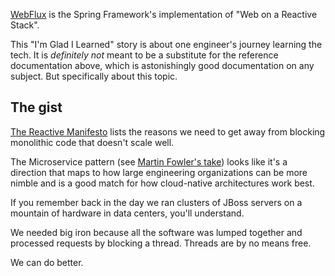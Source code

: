 [WebFlux](https://docs.spring.io/spring/docs/current/spring-framework-reference/web-reactive.html) is the Spring Framework's implementation of "Web on a Reactive Stack".

This "I'm Glad I Learned" story is about one engineer's journey learning the tech. It is _definitely not_ meant to be a substitute for the reference documentation above, which is astonishingly good documentation on any subject. But specifically about this topic.

## The gist

[The Reactive Manifesto](https://www.reactivemanifesto.org/) lists the reasons we need to get away from blocking monolithic code that doesn't scale well.

The Microservice pattern (see [Martin Fowler's take](https://martinfowler.com/articles/microservices.html)) looks like it's a direction that maps to how large engineering organizations can be more nimble and is a good match for how cloud-native architectures work best.

If you remember back in the day we ran clusters of JBoss servers on a mountain of hardware in data centers, you'll understand.

We needed big iron because all the software was lumped together and processed requests by blocking a thread. Threads are by no means free.

We can do better.

## 